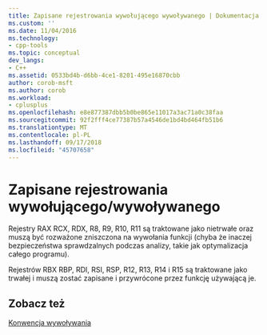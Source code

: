 ```yaml
---
title: Zapisane rejestrowania wywołującego wywoływanego | Dokumentacja firmy Microsoft
ms.custom: ''
ms.date: 11/04/2016
ms.technology:
- cpp-tools
ms.topic: conceptual
dev_langs:
- C++
ms.assetid: 0533bd4b-d6bb-4ce1-8201-495e16870cbb
author: corob-msft
ms.author: corob
ms.workload:
- cplusplus
ms.openlocfilehash: e8e877387dbb5b0be865e11017a3ac71a0c38faa
ms.sourcegitcommit: 92f2fff4ce77387b57a4546de1bd4bd464fb51b6
ms.translationtype: MT
ms.contentlocale: pl-PL
ms.lasthandoff: 09/17/2018
ms.locfileid: "45707658"
---
```

# <a name="callercallee-saved-registers"></a>Zapisane rejestrowania wywołującego/wywoływanego

Rejestry RAX RCX, RDX, R8, R9, R10, R11 są traktowane jako nietrwałe oraz muszą być rozważone zniszczona na wywołania funkcji (chyba że inaczej bezpieczeństwa sprawdzalnych podczas analizy, takie jak optymalizacja całego programu).

Rejestrów RBX RBP, RDI, RSI, RSP, R12, R13, R14 i R15 są traktowane jako trwałej i muszą zostać zapisane i przywrócone przez funkcję używającą je.

## <a name="see-also"></a>Zobacz też

[Konwencja wywoływania](../build/calling-convention.md)